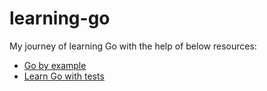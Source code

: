 # learning-go

My journey of learning Go with the help of below resources:
- [Go by example](https://gobyexample.com/)
- [Learn Go with tests](https://quii.gitbook.io/learn-go-with-tests/)
